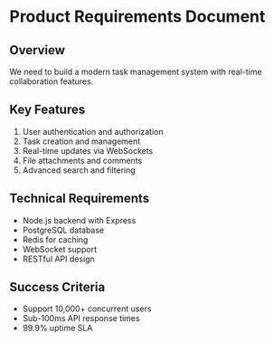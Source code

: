 # Product Requirements Document

## Overview
We need to build a modern task management system with real-time collaboration features.

## Key Features
1. User authentication and authorization
2. Task creation and management
3. Real-time updates via WebSockets
4. File attachments and comments
5. Advanced search and filtering

## Technical Requirements
- Node.js backend with Express
- PostgreSQL database
- Redis for caching
- WebSocket support
- RESTful API design

## Success Criteria
- Support 10,000+ concurrent users
- Sub-100ms API response times
- 99.9% uptime SLA